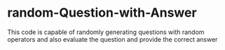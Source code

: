 # random-Question-with-Answer
This code is capable of randomly generating questions with random operators and also evaluate the question and provide the correct answer
